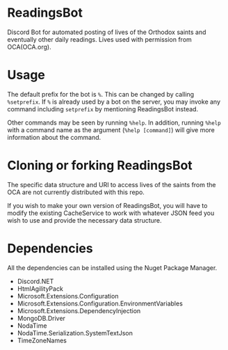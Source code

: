 # ReadingsBot
Discord Bot for automated posting of lives of the Orthodox saints and eventually other daily readings.
Lives used with permission from OCA(OCA.org).

# Usage
The default prefix for the bot is `%`. This can be changed by calling `%setprefix`. 
If `%` is already used by a bot on the server, you may invoke any command including `setprefix` by mentioning ReadingsBot instead.

Other commands may be seen by running `%help`. In addition, running `%help` with a command name as the argument (`%help [command]`) will give more information about the command.

# Cloning or forking ReadingsBot
The specific data structure and URI to access lives of the saints from the OCA are not currently distributed with this repo.

If you wish to make your own version of ReadingsBot, you will have to modify the existing CacheService to work with whatever JSON feed you wish to use and provide the necessary data structure.

# Dependencies
All the dependencies can be installed using the Nuget Package Manager.
- Discord.NET
- HtmlAgilityPack
- Microsoft.Extensions.Configuration
- Microsoft.Extensions.Configuration.EnvironmentVariables
- Microsoft.Extensions.DependencyInjection
- MongoDB.Driver
- NodaTime
- NodaTime.Serialization.SystemTextJson
- TimeZoneNames
